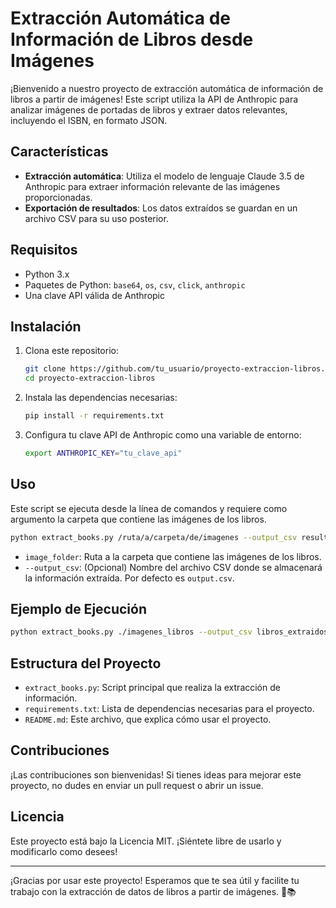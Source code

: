 # Extracción Automática de Información de Libros desde Imágenes

¡Bienvenido a nuestro proyecto de extracción automática de información de libros a partir de imágenes! Este script utiliza la API de Anthropic para analizar imágenes de portadas de libros y extraer datos relevantes, incluyendo el ISBN, en formato JSON.

## Características

- **Extracción automática**: Utiliza el modelo de lenguaje Claude 3.5 de Anthropic para extraer información relevante de las imágenes proporcionadas.
- **Exportación de resultados**: Los datos extraídos se guardan en un archivo CSV para su uso posterior.

## Requisitos

- Python 3.x
- Paquetes de Python: `base64`, `os`, `csv`, `click`, `anthropic`
- Una clave API válida de Anthropic

## Instalación

1. Clona este repositorio:
    ```bash
    git clone https://github.com/tu_usuario/proyecto-extraccion-libros.git
    cd proyecto-extraccion-libros
    ```

2. Instala las dependencias necesarias:
    ```bash
    pip install -r requirements.txt
    ```

3. Configura tu clave API de Anthropic como una variable de entorno:
    ```bash
    export ANTHROPIC_KEY="tu_clave_api"
    ```

## Uso

Este script se ejecuta desde la línea de comandos y requiere como argumento la carpeta que contiene las imágenes de los libros.

```bash
python extract_books.py /ruta/a/carpeta/de/imagenes --output_csv resultado.csv
```

- `image_folder`: Ruta a la carpeta que contiene las imágenes de los libros.
- `--output_csv`: (Opcional) Nombre del archivo CSV donde se almacenará la información extraída. Por defecto es `output.csv`.

## Ejemplo de Ejecución

```bash
python extract_books.py ./imagenes_libros --output_csv libros_extraidos.csv
```

## Estructura del Proyecto

- `extract_books.py`: Script principal que realiza la extracción de información.
- `requirements.txt`: Lista de dependencias necesarias para el proyecto.
- `README.md`: Este archivo, que explica cómo usar el proyecto.

## Contribuciones

¡Las contribuciones son bienvenidas! Si tienes ideas para mejorar este proyecto, no dudes en enviar un pull request o abrir un issue.

## Licencia

Este proyecto está bajo la Licencia MIT. ¡Siéntete libre de usarlo y modificarlo como desees!

---

¡Gracias por usar este proyecto! Esperamos que te sea útil y facilite tu trabajo con la extracción de datos de libros a partir de imágenes. 🚀📚